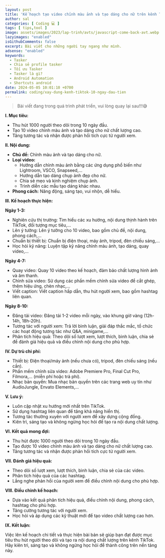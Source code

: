 ```yaml
---
layout: post
title: 'Kế hoạch tạo video chỉnh màu ảnh và tạo dáng cho nữ trên kênh TikTok trong 10 ngày đầu!!'
author: sal
categories: [ Coding 💻 ]
tags: [ tips,tool ]
image: assets/images/2023/lap-trinh/avts/javascript-come-back-avt.webp
lazyimages: "enabled"
isGithubComments: false
excerpt: Bài viết cho những người tay ngang như mình.
adsense: "enabled"
keywords:
  - Tasker
  - Chia sẻ profile tasker
  - Tối ưu Tasker
  - Tasker là gì?
  - Android Automation
  - Shortcuts android
date: 2024-05-05 10:01:10 +0700
permalink: coding/xay-dung-kenh-tiktok-10-ngay-dau-tien
---
```


> Bài viết đang trong quá trình phát triển, vui lòng quay lại sau!!!😅

**I. Mục tiêu:**

*   Thu hút 1000 người theo dõi trong 10 ngày đầu.
*   Tạo 10 video chỉnh màu ảnh và tạo dáng cho nữ chất lượng cao.
*   Tăng tương tác và nhận được phản hồi tích cực từ người xem.

**II. Nội dung:**

*   **Chủ đề:** Chỉnh màu ảnh và tạo dáng cho nữ.
*   **Loại video:**
    *   Hướng dẫn chỉnh màu ảnh bằng các ứng dụng phổ biến như Lightroom, VSCO, Snapseed,...
    *   Hướng dẫn tạo dáng chụp ảnh đẹp cho nữ.
    *   Chia sẻ mẹo và kinh nghiệm chụp ảnh.
    *   Trình diễn các mẫu tạo dáng khác nhau.
*   **Phong cách:** Năng động, sáng tạo, vui nhộn, dễ hiểu.

**III. Kế hoạch thực hiện:**

**Ngày 1-3:**

*   Nghiên cứu thị trường: Tìm hiểu các xu hướng, nội dung thịnh hành trên TikTok, đối tượng mục tiêu,...
*   Lên ý tưởng: Lên ý tưởng cho 10 video, bao gồm chủ đề, nội dung, phong cách,...
*   Chuẩn bị thiết bị: Chuẩn bị điện thoại, máy ảnh, tripod, đèn chiếu sáng,...
*   Học hỏi kỹ năng: Luyện tập kỹ năng chỉnh màu ảnh, tạo dáng, quay video,...

**Ngày 4-7:**

*   Quay video: Quay 10 video theo kế hoạch, đảm bảo chất lượng hình ảnh và âm thanh.
*   Chỉnh sửa video: Sử dụng các phần mềm chỉnh sửa video để cắt ghép, thêm hiệu ứng, chèn nhạc,...
*   Viết caption: Viết caption hấp dẫn, thu hút người xem, bao gồm hashtag liên quan.

**Ngày 8-10:**

*   Đăng tải video: Đăng tải 1-2 video mỗi ngày, vào khung giờ vàng (12h-14h, 18h-20h).
*   Tương tác với người xem: Trả lời bình luận, giải đáp thắc mắc, tổ chức các hoạt động tương tác như Q&A, minigame,...
*   Phân tích hiệu quả: Theo dõi số lượt xem, lượt thích, bình luận, chia sẻ để đánh giá hiệu quả và điều chỉnh nội dung cho phù hợp.

**IV. Dự trù chi phí:**

*   Thiết bị: Điện thoại/máy ảnh (nếu chưa có), tripod, đèn chiếu sáng (nếu cần).
*   Phần mềm chỉnh sửa video: Adobe Premiere Pro, Final Cut Pro, Filmora,... (miễn phí hoặc trả phí).
*   Nhạc bản quyền: Mua nhạc bản quyền trên các trang web uy tín như AudioJungle, Envato Elements,...

**V. Lưu ý:**

*   Luôn cập nhật xu hướng mới nhất trên TikTok.
*   Sử dụng hashtag liên quan để tăng khả năng hiển thị.
*   Tương tác thường xuyên với người xem để xây dựng cộng đồng.
*   Kiên trì, sáng tạo và không ngừng học hỏi để tạo ra nội dung chất lượng.

**VI. Kết quả mong đợi:**

*   Thu hút được 1000 người theo dõi trong 10 ngày đầu.
*   Tạo được 10 video chỉnh màu ảnh và tạo dáng cho nữ chất lượng cao.
*   Tăng tương tác và nhận được phản hồi tích cực từ người xem.

**VII. Đánh giá hiệu quả:**

*   Theo dõi số lượt xem, lượt thích, bình luận, chia sẻ của các video.
*   Phân tích hiệu quả của các hashtag.
*   Lắng nghe phản hồi của người xem để điều chỉnh nội dung cho phù hợp.

**VIII. Điều chỉnh kế hoạch:**

*   Dựa vào kết quả phân tích hiệu quả, điều chỉnh nội dung, phong cách, hashtag cho phù hợp.
*   Tăng cường tương tác với người xem.
*   Học hỏi và áp dụng các kỹ thuật mới để tạo video chất lượng cao hơn.

**IX. Kết luận:**

Việc lên kế hoạch chi tiết và thực hiện bài bản sẽ giúp bạn đạt được mục tiêu thu hút người theo dõi và tạo ra nội dung chất lượng trên kênh TikTok. Hãy kiên trì, sáng tạo và không ngừng học hỏi để thành công trên nền tảng này.
